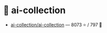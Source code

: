 # 👤 ai-collection

- [ai-collection/ai-collection](https://github.com/ai-collection/ai-collection) — 8073 ⭐️ / 797 🍴

